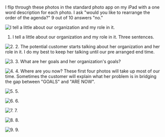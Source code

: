 I flip through these photos in the standard photo app on my iPad with a one word description for each photo. I ask "would you like to rearrange the order of the agenda?" 9 out of 10 answers "no." 
 

![I tell a little about our organization and my role in it.](http://photos-d.ak.instagram.com/hphotos-ak-prn/10326584_281882358648163_1979255148_n.jpg)
1. I tell a little about our organization and my role in it. Three sentences.



![2.](http://photos-e.ak.instagram.com/hphotos-ak-prn/10362256_236302276577940_375058090_n.jpg)
2. The potential customer starts talking about her organization and her role in it. I do my best to keep her talking until our pre arranged end time.


![3. ](http://photos-f.ak.instagram.com/hphotos-ak-prn/924377_410439169099357_1427135916_n.jpg)
3. What are her goals and her organization's goals? 


![4. ](http://photos-e.ak.instagram.com/hphotos-ak-prn/925496_295102020655900_1149333439_n.jpg)
4. Where are you now? These first four photos will take up most of our time. Sometimes the customer will explain what her problem is in bridging the gap between "GOALS" and "ARE NOW". 


![5. ](http://photos-c.ak.instagram.com/hphotos-ak-prn/1168852_739706389386226_2004069829_n.jpg)
5. 


![6. ](http://photos-g.ak.instagram.com/hphotos-ak-prn/923978_732803406771718_1872217354_n.jpg)
6. 


![7. ](http://photos-d.ak.instagram.com/hphotos-ak-frc/1742791_463754097101875_1743184789_n.jpg)
7. 


![8. ](http://photos-h.ak.instagram.com/hphotos-ak-ash/10358376_793904697294479_959716765_n.jpg)
8. 


![9. ](http://photos-a.ak.instagram.com/hphotos-ak-prn/10401814_516875338435080_547715930_n.jpg)
9. 
